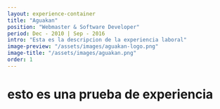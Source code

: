 ```yaml
---
layout: experience-container
title: "Aguakan"
position: "Webmaster & Software Developer"
period: Dec - 2010 | Sep - 2016
intro: "Esta es la descripcion de la experiencia laboral"
image-preview: "/assets/images/aguakan-logo.png"
image-title: "/assets/images/aguakan.png"
order: 1
---
```

# esto es una prueba de experiencia